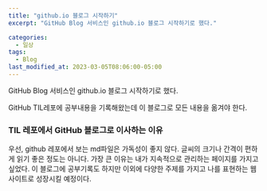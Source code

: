 ```yaml
---
title: "github.io 블로그 시작하기"
excerpt: "GitHub Blog 서비스인 github.io 블로그 시작하기로 했다."

categories:
  - 일상
tags:
  - Blog
last_modified_at: 2023-03-05T08:06:00-05:00
---
```


GitHub Blog 서비스인 github.io 블로그 시작하기로 했다.

GitHub TIL레포에 공부내용을 기록해왔는데 이 블로그로 모든 내용을 옮겨야 한다.

### TIL 레포에서 GitHub 블로그로 이사하는 이유

우선, github 레포에서 보는 md파일은 가독성이 좋지 않다.
글씨의 크기나 간격이 편하게 읽기 좋은 정도는 아니다.
가장 큰 이유는 내가 지속적으로 관리하는 페이지를 가지고 싶었다.
이 블로그에 공부기록도 하지만 이외에 다양한 주제를 가지고 나를 표현하는 웹 사이트로 성장시킬 예정이다.
